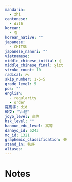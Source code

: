 ```yaml
---
mandarin:
  - zhì
cantonese:
  - dit6
korean:
  - 질
korean_native: ""
japanese:
  - CHITSU
japanese_nanori: ""
vietnamese:
middle_chinese_initial: ɖ
middle_chinese_final: ɣiɪt
stroke_count: 10
radical: 禾
skip_number: 1-5-5
grade_level: 5
pos: ""
english:
  - regularity
  - order
羅馬字: did
韓文: "\b딛"
joyo_level: 高等
hsk_level: ""
hanmun_edu_level: 高等
danayo_id: 5243
mc_id: 1321
graphemic_classification: 失
stand_in: 秩序
aliases:
---
```


# Notes
